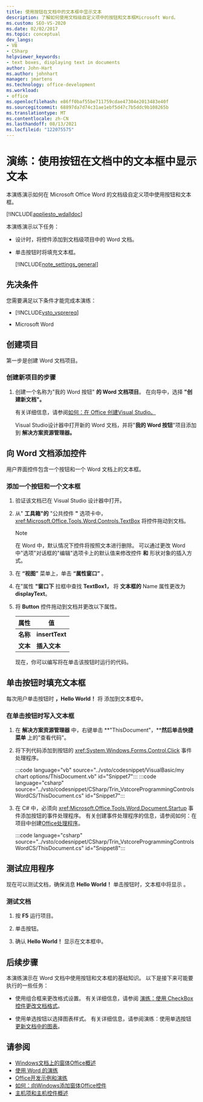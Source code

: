 ```yaml
---
title: 使用按钮在文档中的文本框中显示文本
description: 了解如何使用文档级自定义项中的按钮和文本框Microsoft Word。
ms.custom: SEO-VS-2020
ms.date: 02/02/2017
ms.topic: conceptual
dev_langs:
- VB
- CSharp
helpviewer_keywords:
- text boxes, displaying text in documents
author: John-Hart
ms.author: johnhart
manager: jmartens
ms.technology: office-development
ms.workload:
- office
ms.openlocfilehash: e86ff0baf55be711759cdae47304e2013483e40f
ms.sourcegitcommit: 68897da7d74c31ae1ebf5d47c7b5ddc9b108265b
ms.translationtype: MT
ms.contentlocale: zh-CN
ms.lasthandoff: 08/13/2021
ms.locfileid: "122075575"
---
```

# <a name="walkthrough-display-text-in-a-text-box-in-a-document-using-a-button"></a>演练：使用按钮在文档中的文本框中显示文本
  本演练演示如何在 Microsoft Office Word 的文档级自定义项中使用按钮和文本框。

 [!INCLUDE[appliesto_wdalldoc](../vsto/includes/appliesto-wdalldoc-md.md)]

 本演练演示以下任务：

- 设计时，将控件添加到文档级项目中的 Word 文档。

- 单击按钮时将填充文本框。

  [!INCLUDE[note_settings_general](../sharepoint/includes/note-settings-general-md.md)]

## <a name="prerequisites"></a>先决条件
 您需要满足以下条件才能完成本演练：

- [!INCLUDE[vsto_vsprereq](../vsto/includes/vsto-vsprereq-md.md)]

- Microsoft Word

## <a name="create-the-project"></a>创建项目
 第一步是创建 Word 文档项目。

### <a name="to-create-a-new-project"></a>创建新项目的步骤

1. 创建一个名称为"我的 Word 按钮" **的 Word 文档项目**。 在向导中，选择 **"创建新文档"。**

     有关详细信息，请参阅[如何：在 Office 创建Visual Studio。](../vsto/how-to-create-office-projects-in-visual-studio.md)

     Visual Studio设计器中打开新的 Word 文档，并将"**我的 Word 按钮**"项目添加到 **解决方案资源管理器。**

## <a name="add-controls-to-the-word-document"></a>向 Word 文档添加控件
 用户界面控件包含一个按钮和一个 Word 文档上的文本框。

### <a name="to-add-a-button-and-a-text-box"></a>添加一个按钮和一个文本框

1. 验证该文档已在 Visual Studio 设计器中打开。

2. 从" **工具箱"的** "公共控件 **"** 选项卡中， <xref:Microsoft.Office.Tools.Word.Controls.TextBox> 将控件拖动到文档。

   > [!NOTE]
   > 在 Word 中，默认情况下控件将按照文本进行删除。 可以通过更改 Word 中"选项"对话框的"编辑"选项卡上的默认值来修改控件 **和** 形状对象的插入方式。

3. 在 **“视图”** 菜单上，单击 **“属性窗口”** 。

4. 在"属性 **"窗口下** 拉框中查找 **TextBox1，** 将 **文本框的** Name 属性更改为 **displayText**。

5. 将 **Button** 控件拖动到文档并更改以下属性。

   |属性|值|
   |--------------|-----------|
   |**名称**|**insertText**|
   |**文本**|**插入文本**|

   现在，你可以编写将在单击该按钮时运行的代码。

## <a name="populate-the-text-box-when-the-button-is-clicked"></a>单击按钮时填充文本框
 每次用户单击按钮时 **，Hello World！** 将 添加到文本框中。

### <a name="to-write-to-the-text-box-when-the-button-is-clicked"></a>在单击按钮时写入文本框

1. 在 **解决方案资源管理器** 中，右键单击 **"ThisDocument"，****然后单击快捷菜单** 上的"查看代码"。

2. 将下列代码添加到按钮的 <xref:System.Windows.Forms.Control.Click> 事件处理程序。

     :::code language="vb" source="../vsto/codesnippet/VisualBasic/my chart options/ThisDocument.vb" id="Snippet7":::
     :::code language="csharp" source="../vsto/codesnippet/CSharp/Trin_VstcoreProgrammingControlsWordCS/ThisDocument.cs" id="Snippet7":::

3. 在 C# 中，必须向 <xref:Microsoft.Office.Tools.Word.Document.Startup> 事件添加按钮的事件处理程序。 有关创建事件处理程序的信息，请参阅如何：在项目中创建[Office处理程序](../vsto/how-to-create-event-handlers-in-office-projects.md)。

     :::code language="csharp" source="../vsto/codesnippet/CSharp/Trin_VstcoreProgrammingControlsWordCS/ThisDocument.cs" id="Snippet8":::

## <a name="test-the-application"></a>测试应用程序
 现在可以测试文档，确保消息 **Hello World！** 单击按钮时，文本框中将显示 。

### <a name="to-test-your-document"></a>测试文档

1. 按 **F5** 运行项目。

2. 单击按钮。

3. 确认 **Hello World！** 显示在文本框中。

## <a name="next-steps"></a>后续步骤
 本演练演示在 Word 文档中使用按钮和文本框的基础知识。 以下是接下来可能要执行的一些任务：

- 使用组合框来更改格式设置。 有关详细信息，请参阅 [演练：使用 CheckBox 控件更改文档格式](../vsto/walkthrough-changing-document-formatting-using-checkbox-controls.md)。

- 使用单选按钮以选择图表样式。 有关详细信息，请参阅演练：使用单选按钮 [更新文档中的图表](../vsto/walkthrough-updating-a-chart-in-a-document-using-radio-buttons.md)。

## <a name="see-also"></a>请参阅
- [Windows文档上的窗体Office概述](../vsto/windows-forms-controls-on-office-documents-overview.md)
- [使用 Word 的演练](../vsto/walkthroughs-using-word.md)
- [Office开发示例和演练](../vsto/office-development-samples-and-walkthroughs.md)
- [如何：向Windows添加窗体Office控件](../vsto/how-to-add-windows-forms-controls-to-office-documents.md)
- [主机项和主机控件概述](../vsto/host-items-and-host-controls-overview.md)
